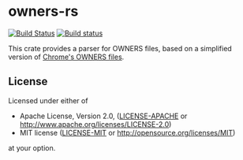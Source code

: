 # owners-rs

[![Build Status](https://travis-ci.org/aergonaut/owners-rs.svg?branch=master)](https://travis-ci.org/aergonaut/owners-rs) [![Build status](https://ci.appveyor.com/api/projects/status/36f543cm592a5987/branch/master?svg=true)](https://ci.appveyor.com/project/aergonaut/owners-rs/branch/master)

This crate provides a parser for OWNERS files, based on a simplified version of
[Chrome's OWNERS files](https://chromium.googlesource.com/chromium/src/+/master/docs/code_reviews.md).

## License

Licensed under either of

 * Apache License, Version 2.0, ([LICENSE-APACHE](LICENSE-APACHE) or
   <http://www.apache.org/licenses/LICENSE-2.0>)
 * MIT license ([LICENSE-MIT](LICENSE-MIT) or
   <http://opensource.org/licenses/MIT>)

at your option.